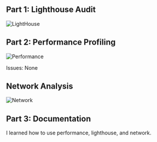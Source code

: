 ## Part 1: Lighthouse Audit
![LightHouse](path/to/image.png)

## Part 2: Performance Profiling
![Performance](path/to/image-1.png)

Issues: None 

## Network Analysis
![Network](path/to/image-2.png)

## Part 3: Documentation

I learned how to use performance, lighthouse, and network.
